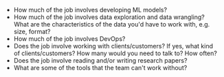 -   How much of the job involves developing ML models?
-   How much of the job involves data exploration and data wrangling? What are the characteristics of the data you'd have to work with, e.g. size, format?
-   How much of the job involves DevOps?
-   Does the job involve working with clients/customers? If yes, what kind of clients/customers? How many would you need to talk to? How often?
-   Does the job involve reading and/or writing research papers?
-   What are some of the tools that the team can't work without?
